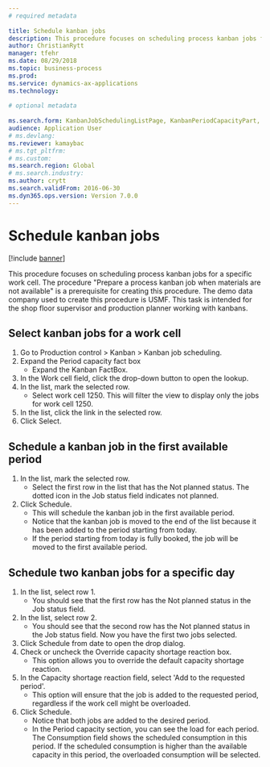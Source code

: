 ```yaml
--- 
# required metadata 
 
title: Schedule kanban jobs
description: This procedure focuses on scheduling process kanban jobs for a specific work cell. 
author: ChristianRytt
manager: tfehr 
ms.date: 08/29/2018
ms.topic: business-process 
ms.prod:  
ms.service: dynamics-ax-applications 
ms.technology:  
 
# optional metadata 
 
ms.search.form: KanbanJobSchedulingListPage, KanbanPeriodCapacityPart, SysLookupMultiSelectGrid, KanbanBoardScheduleJobForward   
audience: Application User 
# ms.devlang:  
ms.reviewer: kamaybac
# ms.tgt_pltfrm:  
# ms.custom:  
ms.search.region: Global
# ms.search.industry: 
ms.author: crytt
ms.search.validFrom: 2016-06-30 
ms.dyn365.ops.version: Version 7.0.0 
---
```

# Schedule kanban jobs

[!include [banner](../../includes/banner.md)]

This procedure focuses on scheduling process kanban jobs for a specific work cell. The procedure "Prepare a process kanban job when materials are not available" is a prerequisite for creating this procedure. The demo data company used to create this procedure is USMF. This task is intended for the shop floor supervisor and production planner working with kanbans.


## Select kanban jobs for a work cell
1. Go to Production control > Kanban > Kanban job scheduling.
2. Expand the Period capacity fact box
    * Expand the Kanban FactBox.  
3. In the Work cell field, click the drop-down button to open the lookup.
4. In the list, mark the selected row.
    * Select work cell 1250. This will filter the view to display only the jobs for work cell 1250.  
5. In the list, click the link in the selected row.
6. Click Select.

## Schedule a kanban job in the first available period
1. In the list, mark the selected row.
    * Select the first row in the list that has the Not planned status. The dotted icon in the Job status field indicates not planned.  
2. Click Schedule.
    * This will schedule the kanban job in the first available period.  
    * Notice that the kanban job is moved to the end of the list because it has been added to the period starting from today.  
    * If the period starting from today is fully booked, the job will be moved to the first available period.  

## Schedule two kanban jobs for a specific day
1. In the list, select row 1.
    * You should see that the first row has the Not planned status in the Job status field.  
2. In the list, select row 2.
    * You should see that the second row has the Not planned status in the Job status field. Now you have the first two jobs selected.  
3. Click Schedule from date to open the drop dialog.
4. Check or uncheck the Override capacity shortage reaction box.
    * This option allows you to override the default capacity shortage reaction.  
5. In the Capacity shortage reaction field, select 'Add to the requested period'.
    * This option will ensure that the job is added to the requested period, regardless if the work cell might be overloaded.  
6. Click Schedule.
    * Notice that both jobs are added to the desired period.  
    * In the Period capacity section, you can see the load for each period. The Consumption field shows the scheduled consumption in this period. If the scheduled consumption is higher than the available capacity in this period, the overloaded consumption will be selected.  

